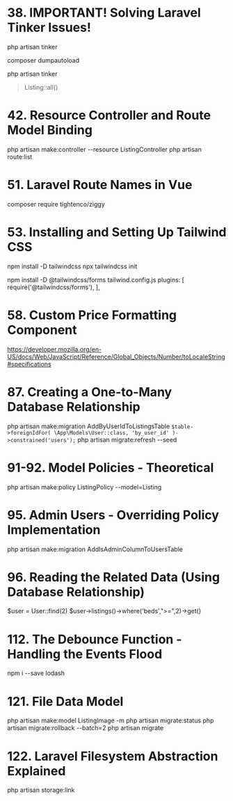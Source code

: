 # 38. IMPORTANT! Solving Laravel Tinker Issues!
php artisan tinker

composer dumpautoload

php artisan tinker
> Listing::all()


# 42. Resource Controller and Route Model Binding
php artisan make:controller --resource ListingController
php artisan route:list


# 51. Laravel Route Names in Vue
composer require tightenco/ziggy

# 53. Installing and Setting Up Tailwind CSS
npm install -D tailwindcss
npx tailwindcss init

npm install -D @tailwindcss/forms
tailwind.config.js
plugins: [
        require('@tailwindcss/forms'),
],



# 58. Custom Price Formatting Component
https://developer.mozilla.org/en-US/docs/Web/JavaScript/Reference/Global_Objects/Number/toLocaleString#specifications


# 87. Creating a One-to-Many Database Relationship
php artisan make:migration AddByUserIdToListingsTable
        ```
        $table->foreignIdFor(
                \App\Models\User::class,
                'by_user_id'
        )->constrained('users');
        ```
php artisan migrate:refresh --seed
            


# 91-92. Model Policies - Theoretical
php artisan make:policy ListingPolicy --model=Listing


# 95. Admin Users - Overriding Policy Implementation
php artisan make:migration AddIsAdminColumnToUsersTable

# 96. Reading the Related Data (Using Database Relationship)
$user = User::find(2)
$user->listings()->where('beds',">=",2)->get()

# 112. The Debounce Function - Handling the Events Flood
npm i --save lodash

# 121. File Data Model
php artisan make:model ListingImage -m
php artisan migrate:status
php artisan migrate:rollback --batch=2
php artisan migrate

# 122. Laravel Filesystem Abstraction Explained
php artisan storage:link




